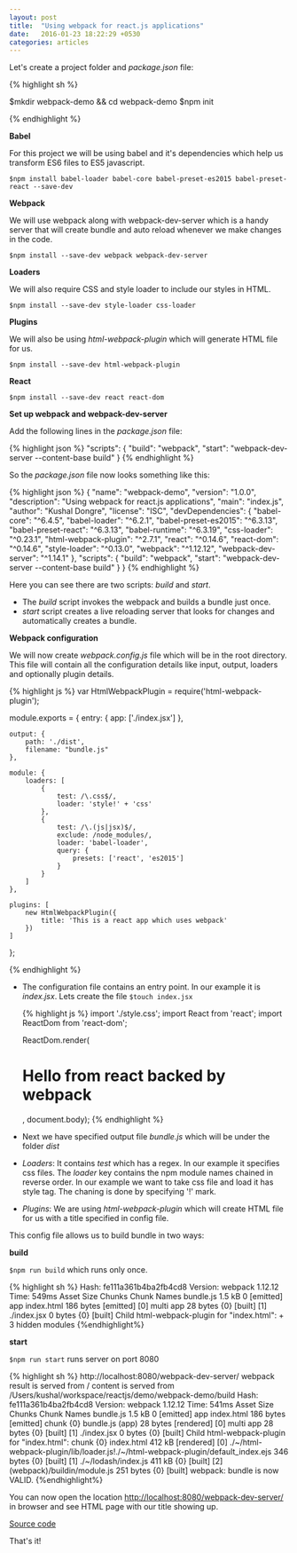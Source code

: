 ```yaml
---
layout: post
title:  "Using webpack for react.js applications"
date:   2016-01-23 18:22:29 +0530
categories: articles
---
```


Let's create a project folder and *package.json* file:

{% highlight sh %}

$mkdir webpack-demo && cd webpack-demo
$npm init

{% endhighlight %}

**Babel**

For this project we will be using babel and it's dependencies which help us transform ES6 files to ES5 javascript.

`$npm install babel-loader babel-core babel-preset-es2015 babel-preset-react --save-dev`


**Webpack**

We will use webpack along with webpack-dev-server which is a handy server that will create bundle and auto reload whenever we make changes in the code.

`$npm install --save-dev webpack webpack-dev-server` 

**Loaders**

We will also require CSS and style loader to include our styles in HTML.

`$npm install --save-dev style-loader css-loader`

**Plugins**

We will also be using *html-webpack-plugin* which will generate HTML file for us.

`$npm install --save-dev html-webpack-plugin`

**React**

`$npm install --save-dev react react-dom`

**Set up webpack and webpack-dev-server**

Add the following lines in the *package.json* file:

{% highlight json %}
	"scripts": {
    "build": "webpack",
    "start": "webpack-dev-server --content-base build"
  }
{% endhighlight %}

So the *package.json* file now looks something like this:

{% highlight json %}
{
  "name": "webpack-demo",
  "version": "1.0.0",
  "description": "Using webpack for react.js applications",
  "main": "index.js",
  "author": "Kushal Dongre",
  "license": "ISC",
  "devDependencies": {
    "babel-core": "^6.4.5",
    "babel-loader": "^6.2.1",
    "babel-preset-es2015": "^6.3.13",
    "babel-preset-react": "^6.3.13",
    "babel-runtime": "^6.3.19",
    "css-loader": "^0.23.1",
    "html-webpack-plugin": "^2.7.1",
    "react": "^0.14.6",
    "react-dom": "^0.14.6",
    "style-loader": "^0.13.0",
    "webpack": "^1.12.12",
    "webpack-dev-server": "^1.14.1"
  },
  "scripts": {
    "build": "webpack",
    "start": "webpack-dev-server --content-base build"
  }
}
{% endhighlight %}

Here you can see there are two scripts: *build* and *start*.

 - The *build* script invokes the webpack and builds a bundle just once.
 - *start* script creates a live reloading server that looks for changes and automatically creates a bundle.

 **Webpack configuration**

 We will now create *webpack.config.js* file which will be in the root directory. This file will contain all the configuration details like input, output, loaders and optionally plugin details. 

{% highlight js %}
var HtmlWebpackPlugin = require('html-webpack-plugin');

module.exports = {
	entry: {
		app: ['./index.jsx']
	},

	output: {
		path: './dist',
		filename: "bundle.js"
	},

	module: {
		loaders: [
			{
				test: /\.css$/,
				loader: 'style!' + 'css'
			},
			{
				test: /\.(js|jsx)$/,
				exclude: /node_modules/,
				loader: 'babel-loader',
				query: {
					presets: ['react', 'es2015']
				}
			}
		]
	},

	plugins: [
		new HtmlWebpackPlugin({
			title: 'This is a react app which uses webpack'
		})
	]
};

{% endhighlight %}

- The configuration file contains an entry point. In our example it is *index.jsx*. 
  Lets create the file `$touch index.jsx`

  {% highlight js %}
 	import './style.css';
	import React from 'react';
	import ReactDom from 'react-dom';

	ReactDom.render(<h1>Hello from react backed by webpack</h1>, 
	document.body);
  {% endhighlight %}

- Next we have specified output file *bundle.js* which will be under the folder *dist*
- *Loaders*: It contains *test* which has a regex. In our example it specifies css files. The *loader* key contains the npm module names chained in reverse order. In our example we want to take css file and load it has style tag. The chaning is done by specifying '!' mark.
- *Plugins*:
	We are using *html-webpack-plugin* which will create HTML file for us with a title specified in config file.

This config file allows us to build bundle in two ways:

**build**

`$npm run build` which runs only once. 

{% highlight sh %}
Hash: fe111a361b4ba2fb4cd8
Version: webpack 1.12.12
Time: 549ms
     Asset       Size  Chunks             Chunk Names
 bundle.js     1.5 kB       0  [emitted]  app
index.html  186 bytes          [emitted]
   [0] multi app 28 bytes {0} [built]
   [1] ./index.jsx 0 bytes {0} [built]
Child html-webpack-plugin for "index.html":
        + 3 hidden modules
{%endhighlight%}

**start**

`$npm run start` runs server on port 8080

{% highlight sh %}
http://localhost:8080/webpack-dev-server/
webpack result is served from /
content is served from /Users/kushal/workspace/reactjs/demo/webpack-demo/build
Hash: fe111a361b4ba2fb4cd8
Version: webpack 1.12.12
Time: 541ms
     Asset       Size  Chunks             Chunk Names
 bundle.js     1.5 kB       0  [emitted]  app
index.html  186 bytes          [emitted]
chunk    {0} bundle.js (app) 28 bytes [rendered]
    [0] multi app 28 bytes {0} [built]
    [1] ./index.jsx 0 bytes {0} [built]
Child html-webpack-plugin for "index.html":
    chunk    {0} index.html 412 kB [rendered]
        [0] ./~/html-webpack-plugin/lib/loader.js!./~/html-webpack-plugin/default_index.ejs 346 bytes {0} [built]
        [1] ./~/lodash/index.js 411 kB {0} [built]
        [2] (webpack)/buildin/module.js 251 bytes {0} [built]
webpack: bundle is now VALID.
{%endhighlight%}

You can now open the location [http://localhost:8080/webpack-dev-server/](http://localhost:8080/webpack-dev-server/) in browser and see HTML page with our title showing up. 

[Source code](https://github.com/kushald/webpack-demo)

That's it!



